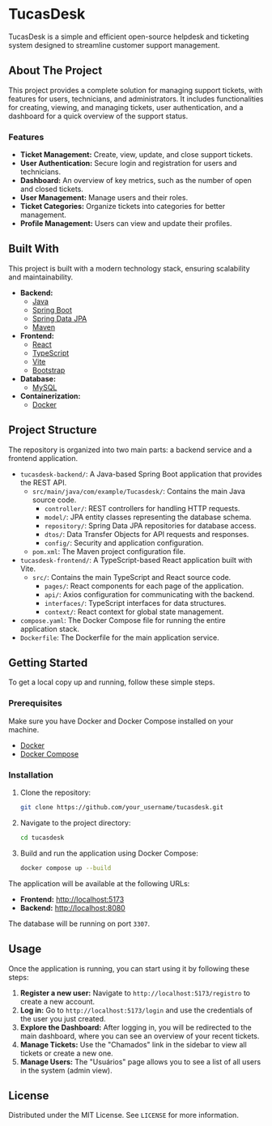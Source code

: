 
# TucasDesk

TucasDesk is a simple and efficient open-source helpdesk and ticketing system designed to streamline customer support management.

## About The Project

This project provides a complete solution for managing support tickets, with features for users, technicians, and administrators. It includes functionalities for creating, viewing, and managing tickets, user authentication, and a dashboard for a quick overview of the support status.

### Features

*   **Ticket Management:** Create, view, update, and close support tickets.
*   **User Authentication:** Secure login and registration for users and technicians.
*   **Dashboard:** An overview of key metrics, such as the number of open and closed tickets.
*   **User Management:** Manage users and their roles.
*   **Ticket Categories:** Organize tickets into categories for better management.
*   **Profile Management:** Users can view and update their profiles.

## Built With

This project is built with a modern technology stack, ensuring scalability and maintainability.

*   **Backend:**
    *   [Java](https://www.java.com/)
    *   [Spring Boot](https://spring.io/projects/spring-boot)
    *   [Spring Data JPA](https://spring.io/projects/spring-data-jpa)
    *   [Maven](https://maven.apache.org/)
*   **Frontend:**
    *   [React](https://react.dev/)
    *   [TypeScript](https://www.typescriptlang.org/)
    *   [Vite](https://vitejs.dev/)
    *   [Bootstrap](https://getbootstrap.com/)
*   **Database:**
    *   [MySQL](https://www.mysql.com/)
*   **Containerization:**
    *   [Docker](https://www.docker.com/)

## Project Structure

The repository is organized into two main parts: a backend service and a frontend application.

*   `tucasdesk-backend/`: A Java-based Spring Boot application that provides the REST API.
    *   `src/main/java/com/example/Tucasdesk/`: Contains the main Java source code.
        *   `controller/`: REST controllers for handling HTTP requests.
        *   `model/`: JPA entity classes representing the database schema.
        *   `repository/`: Spring Data JPA repositories for database access.
        *   `dtos/`: Data Transfer Objects for API requests and responses.
        *   `config/`: Security and application configuration.
    *   `pom.xml`: The Maven project configuration file.
*   `tucasdesk-frontend/`: A TypeScript-based React application built with Vite.
    *   `src/`: Contains the main TypeScript and React source code.
        *   `pages/`: React components for each page of the application.
        *   `api/`: Axios configuration for communicating with the backend.
        *   `interfaces/`: TypeScript interfaces for data structures.
        *   `context/`: React context for global state management.
*   `compose.yaml`: The Docker Compose file for running the entire application stack.
*   `Dockerfile`: The Dockerfile for the main application service.

## Getting Started

To get a local copy up and running, follow these simple steps.

### Prerequisites

Make sure you have Docker and Docker Compose installed on your machine.

*   [Docker](https://docs.docker.com/get-docker/)
*   [Docker Compose](https://docs.docker.com/compose/install/)

### Installation

1.  Clone the repository:
    ```sh
    git clone https://github.com/your_username/tucasdesk.git
    ```
2.  Navigate to the project directory:
    ```sh
    cd tucasdesk
    ```
3.  Build and run the application using Docker Compose:
    ```sh
    docker compose up --build
    ```

The application will be available at the following URLs:

*   **Frontend:** [http://localhost:5173](http://localhost:5173)
*   **Backend:** [http://localhost:8080](http://localhost:8080)

The database will be running on port `3307`.

## Usage

Once the application is running, you can start using it by following these steps:

1.  **Register a new user:** Navigate to `http://localhost:5173/registro` to create a new account.
2.  **Log in:** Go to `http://localhost:5173/login` and use the credentials of the user you just created.
3.  **Explore the Dashboard:** After logging in, you will be redirected to the main dashboard, where you can see an overview of your recent tickets.
4.  **Manage Tickets:** Use the "Chamados" link in the sidebar to view all tickets or create a new one.
5.  **Manage Users:** The "Usuários" page allows you to see a list of all users in the system (admin view).

## License

Distributed under the MIT License. See `LICENSE` for more information.

